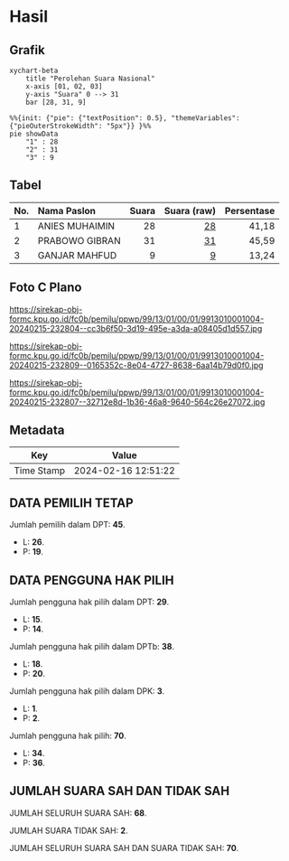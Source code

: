 # Hasil

## Grafik

```mermaid
xychart-beta
    title "Perolehan Suara Nasional"
    x-axis [01, 02, 03]
    y-axis "Suara" 0 --> 31
    bar [28, 31, 9]
```

```mermaid
%%{init: {"pie": {"textPosition": 0.5}, "themeVariables": {"pieOuterStrokeWidth": "5px"}} }%%
pie showData
    "1" : 28
    "2" : 31
    "3" : 9
```

## Tabel

| No. | Nama Paslon    | Suara | Suara (raw) | Persentase |
|:--- |:-------------- | -----:| -----------:| ----------:|
| 1   | ANIES MUHAIMIN | 28    | [28][p-1]   | 41,18      |
| 2   | PRABOWO GIBRAN | 31    | [31][p-2]   | 45,59      |
| 3   | GANJAR MAHFUD  | 9     | [9][p-3]    | 13,24      |


[p-1]: https://github.com/gigit-pemilu/pemilu-2024/blob/main/pilpres/hitung-suara/sub/99-luar-negeri/sub/13-bangkok-thailand/sub/01-bangkok-thailand/sub/0001-bangkok-thailand/sub/004-ksk-001/sub/paslon-1.txt
[p-2]: https://github.com/gigit-pemilu/pemilu-2024/blob/main/pilpres/hitung-suara/sub/99-luar-negeri/sub/13-bangkok-thailand/sub/01-bangkok-thailand/sub/0001-bangkok-thailand/sub/004-ksk-001/sub/paslon-2.txt
[p-3]: https://github.com/gigit-pemilu/pemilu-2024/blob/main/pilpres/hitung-suara/sub/99-luar-negeri/sub/13-bangkok-thailand/sub/01-bangkok-thailand/sub/0001-bangkok-thailand/sub/004-ksk-001/sub/paslon-3.txt

## Foto C Plano

https://sirekap-obj-formc.kpu.go.id/fc0b/pemilu/ppwp/99/13/01/00/01/9913010001004-20240215-232804--cc3b6f50-3d19-495e-a3da-a08405d1d557.jpg

https://sirekap-obj-formc.kpu.go.id/fc0b/pemilu/ppwp/99/13/01/00/01/9913010001004-20240215-232809--0165352c-8e04-4727-8638-6aa14b79d0f0.jpg

https://sirekap-obj-formc.kpu.go.id/fc0b/pemilu/ppwp/99/13/01/00/01/9913010001004-20240215-232807--32712e8d-1b36-46a8-9640-564c26e27072.jpg


## Metadata

| Key        | Value               |
| ---------- | ------------------- |
| Time Stamp | 2024-02-16 12:51:22 |


## DATA PEMILIH TETAP

Jumlah pemilih dalam DPT: **45**.
 * L: **26**.
 * P: **19**.

## DATA PENGGUNA HAK PILIH

Jumlah pengguna hak pilih dalam DPT: **29**.
 * L: **15**.
 * P: **14**.

Jumlah pengguna hak pilih dalam DPTb: **38**.
 * L: **18**.
 * P: **20**.

Jumlah pengguna hak pilih dalam DPK: **3**.
 * L: **1**.
 * P: **2**.

Jumlah pengguna hak pilih: **70**.
 * L: **34**.
 * P: **36**.

## JUMLAH SUARA SAH DAN TIDAK SAH

JUMLAH SELURUH SUARA SAH: **68**.

JUMLAH SUARA TIDAK SAH: **2**.

JUMLAH SELURUH SUARA SAH DAN SUARA TIDAK SAH: **70**.


